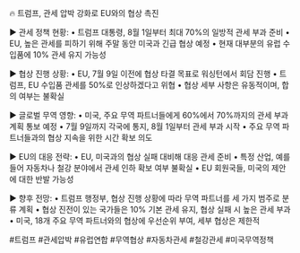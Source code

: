 🔥 트럼프, 관세 압박 강화로 EU와의 협상 촉진

▶ 관세 정책 현황:
• 트럼프 대통령, 8월 1일부터 최대 70%의 일방적 관세 부과 준비
• EU, 높은 관세를 피하기 위해 주말 동안 미국과 긴급 협상 예정
• 현재 대부분의 유럽 수입품에 10% 관세 유지 가능성

▶ 협상 진행 상황:
• EU, 7월 9일 이전에 협상 타결 목표로 워싱턴에서 회담 진행
• 트럼프, EU 수입품 관세를 50%로 인상하겠다고 위협
• 협상 세부 사항은 유동적이며, 합의 여부는 불확실

▶ 글로벌 무역 영향:
• 미국, 주요 무역 파트너들에게 60%에서 70%까지의 관세 부과 계획 통보 예정
• 7월 9일까지 각국에 통지, 8월 1일부터 관세 부과 시작
• 주요 무역 파트너들과의 협상 지속을 위한 시간 확보 의도

▶ EU의 대응 전략:
• EU, 미국과의 협상 실패 대비해 대응 관세 준비
• 특정 산업, 예를 들어 자동차나 철강 분야에서 관세 인하 확보 여부 불확실
• EU 회원국들, 미국의 제안에 대한 반발 가능성

▶ 향후 전망:
• 트럼프 행정부, 협상 진행 상황에 따라 무역 파트너를 세 가지 범주로 분류 계획
• 협상 진전이 있는 국가들은 10% 기본 관세 유지, 협상 실패 시 높은 관세 부과
• 미국, 18개 주요 무역 파트너와의 협상에 우선순위 부여, 세부 협상은 제한적

#트럼프 #관세압박 #유럽연합 #무역협상 #자동차관세 #철강관세 #미국무역정책